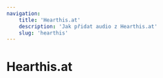 ```yaml
---
navigation:
    title: 'Hearthis.at'
    description: 'Jak přidat audio z Hearthis.at'
    slug: 'hearthis'
---
```


# Hearthis.at
